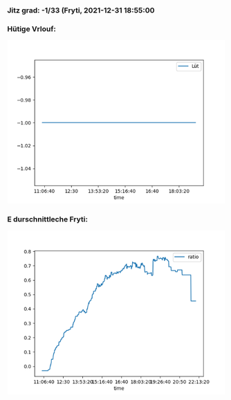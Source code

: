 ### Jitz grad: -1/33 (Fryti, 2021-12-31 18:55:00

### Hütige Vrlouf:
![Graph](Today.png)

### E durschnittleche Fryti:
![Graph](Fryti.png)